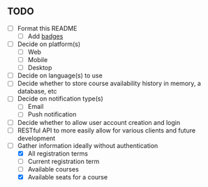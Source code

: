 ## TODO

- [ ] Format this README
  - [ ] Add [badges](https://shields.io/)
- [ ] Decide on platform(s)
  - [ ] Web
  - [ ] Mobile
  - [ ] Desktop
- [ ] Decide on language(s) to use
- [ ] Decide whether to store course availability history in memory, a database, etc
- [ ] Decide on notification type(s)
  - [ ] Email
  - [ ] Push notification
- [ ] Decide whether to allow user account creation and login
- [ ] RESTful API to more easily allow for various clients and future development
- [ ] Gather information ideally without authentication
  - [x] All registration terms
  - [ ] Current registration term
  - [ ] Available courses
  - [x] Available seats for a course
